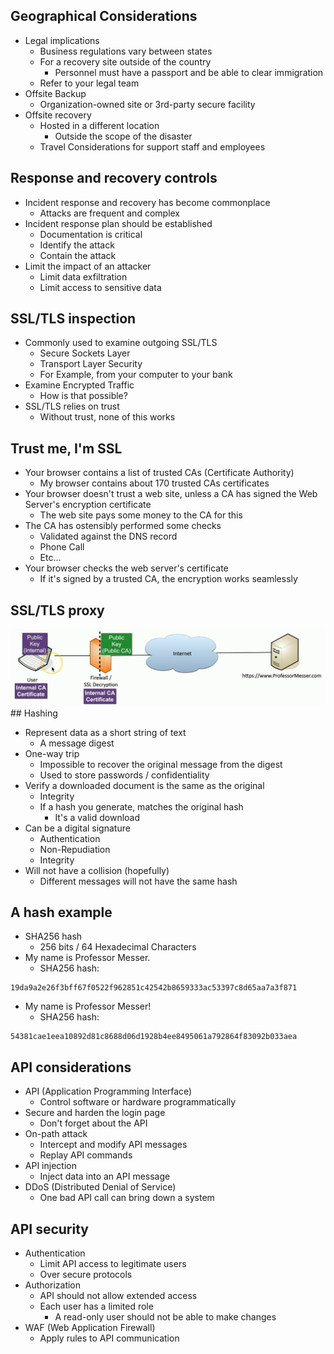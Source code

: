 ## Geographical Considerations
- Legal implications
	- Business regulations vary between states
	- For a recovery site outside of the country
		- Personnel must have a passport and be able to clear immigration
	- Refer to your legal team
- Offsite Backup
	- Organization-owned site or 3rd-party secure facility
- Offsite recovery
	- Hosted in a different location
		- Outside the scope of the disaster
	- Travel Considerations for support staff and employees

## Response and recovery controls
- Incident response and recovery has become commonplace
	- Attacks are frequent and complex
- Incident response plan should be established
	- Documentation is critical
	- Identify the attack
	- Contain the attack
- Limit the impact of an attacker
	- Limit data exfiltration
	- Limit access to sensitive data

## SSL/TLS inspection
- Commonly used to examine outgoing SSL/TLS
	- Secure Sockets Layer
	- Transport Layer Security
	- For Example, from your computer to your bank
- Examine Encrypted Traffic
	- How is that possible?
- SSL/TLS relies on trust
	- Without trust, none of this works

## Trust me, I'm SSL
- Your browser contains a list of trusted CAs (Certificate Authority)
	- My browser contains about 170 trusted CAs certificates
- Your browser doesn't trust a web site, unless a CA has signed the Web Server's encryption certificate
	- The web site pays some money to the CA for this
- The CA has ostensibly performed some checks
	- Validated against the DNS record
	- Phone Call
	- Etc...
- Your browser checks the web server's certificate
	- If it's signed by a trusted CA, the encryption works seamlessly

## SSL/TLS proxy
![](Images/Pasted%20image%2020240321204706.png)## Hashing
- Represent data as a short string of text
	- A message digest
- One-way trip
	- Impossible to recover the original message from the digest
	- Used to store passwords / confidentiality
- Verify a downloaded document is the same as the original
	- Integrity
	- If a hash you generate, matches the original hash
		- It's a valid download
- Can be a digital signature
	- Authentication
	- Non-Repudiation
	- Integrity
- Will not have a collision (hopefully)
	- Different messages will not have the same hash

## A hash example
- SHA256 hash
	- 256 bits / 64 Hexadecimal Characters
- My name is Professor Messer.
	- SHA256 hash:
```
19da9a2e26f3bff67f0522f962851c42542b8659333ac53397c8d65aa7a3f871
```
- My name is Professor Messer!
	- SHA256 hash:
```
54381cae1eea10892d81c8688d06d1928b4ee8495061a792864f83092b033aea
```

## API considerations
- API (Application Programming Interface)
	- Control software or hardware programmatically
- Secure and harden the login page
	- Don't forget about the API
- On-path attack
	- Intercept and modify API messages
	- Replay API commands
- API injection
	- Inject data into an API message
- DDoS (Distributed Denial of Service)
	- One bad API call can bring down a system

## API security
- Authentication
	- Limit API access to legitimate users
	- Over secure protocols
- Authorization
	- API should not allow extended access
	- Each user has a limited role
		- A read-only user should not be able to make changes
- WAF (Web Application Firewall)
	- Apply rules to API communication

